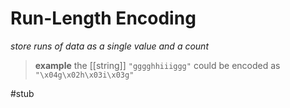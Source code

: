 # Run-Length Encoding

_store runs of data as a single value and a count_

> **example** the [[string]] `"gggghhiiiggg"` could be encoded as `"\x04g\x02h\x03i\x03g"`

#stub
